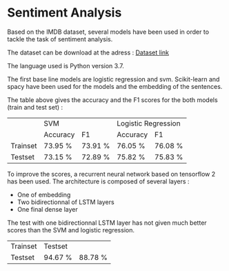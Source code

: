 # Sentiment Analysis

Based on the IMDB dataset, several models have been used in order to tackle the task of sentiment analysis.

The dataset can be download at the adress : [Dataset link](https://ai.stanford.edu/~amaas/data/sentiment/)

The language used is Python version 3.7.

The first base line models are logistic regression and svm. Scikit-learn and spacy have been used for the models and the embedding of the sentences.

The table above gives the accuracy and the F1 scores for the both models (train and test set) :

<table>
  <tr>
    <td></td>
    <td colspan="2">SVM</td>
    <td colspan="2">Logistic Regression</td>
  </tr>
  <tr>
    <td></td>
    <td>Accuracy</td>
    <td>F1</td>
    <td>Accuracy</td>
    <td>F1</td>
  </tr>
  <tr>
    <td>Trainset</td>
    <td>73.95 %</td>
    <td>73.91 % </td>
    <td>76.05 % </td>
    <td>76.08 %</td>
  </tr>
  <tr>
    <td>Testset</td>
    <td>73.15 % </td>
    <td>72.89 %</td>
    <td>75.82 % </td>
    <td>75.83 %</td>
  </tr>
</table>

To improve the scores, a recurrent neural network based on tensorflow 2 has been used.
The architecture is composed of several layers :
* One of embedding
* Two bidirectionnal of LSTM layers
* One final dense layer

The test with one bidirectionnal LSTM layer has not given much better scores than the SVM and logistic regression. 

<table>
  <tr>
    <td>Trainset</td>
    <td>Testset</td>
  </tr>
  <tr>
    <td>Testset</td>
    <td>94.67 % </td>
    <td>88.78 %</td>
  </tr>
</table>

